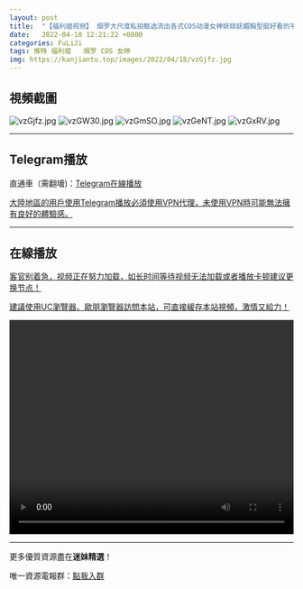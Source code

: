 ```yaml
---
layout: post
title:  "【福利姬视频】 烟罗大尺度私拍甄选流出各式COS动漫女神妖娆妩媚胸型挺好看的平民"
date:   2022-04-18 12:21:22 +0800
categories: FuLiJi
tags: 推特 福利姬   烟罗 COS 女神
img: https://kanjiantu.top/images/2022/04/18/vzGjfz.jpg
---
```



## 視頻截圖

![vzGjfz.jpg](https://kanjiantu.top/images/2022/04/18/vzGjfz.jpg)
![vzGW30.jpg](https://kanjiantu.top/images/2022/04/18/vzGW30.jpg)
![vzGmSO.jpg](https://kanjiantu.top/images/2022/04/18/vzGmSO.jpg)
![vzGeNT.jpg](https://kanjiantu.top/images/2022/04/18/vzGeNT.jpg)
![vzGxRV.jpg](https://kanjiantu.top/images/2022/04/18/vzGxRV.jpg)

* * *
## Telegram播放

直通車（需翻墻)：[Telegram在線播放](https://t.me/mimeijingxuan/770)


<u>大陸地區的用戶使用Telegram播放必須使用VPN代理，未使用VPN時可能無法擁有良好的體驗感。</u> 
* * *
## 在線播放
<u>客官别着急，视频正在努力加载，如长时间等待视频无法加载或者播放卡顿建议更换节点！</u>

<u>建議使用UC瀏覽器、歐朋瀏覽器訪問本站，可直接緩存本站視頻，激情又給力！</u>
<center><video src="https://cdn.publer.io/uploads/videos/62515a77db27973fa7fa7763/f8714e8ba222e8517aa11ed5ee8c52d4.mp4" width="100%" height="380px" controls="controls"></video></center>

* * *
更多優質資源盡在**迷妹精選**！

唯一資源電報群：[點我入群](https://t.me/mimeijingxuan)


